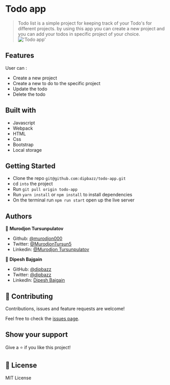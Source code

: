 # Todo app

> Todo list is a simple project for keeping track of your Todo's for different projects. by using this app you can create a new project and you can add your todos in specific project of your choice.
!['Todo app']('./todo.png')

## Features
 User can :
 - Create a new project
 - Create a new to do to the specific project
 - Update the todo
 - Delete the todo

## Built with
- Javascript
- Webpack
- HTML
- Css
- Bootstrap
- Local storage

## Getting Started

- Clone the repo `git@github.com:dipbazz/todo-app.git`
- cd `into` the project
- Run `git pull origin todo-app`
- Run `yarn install` or `npm install` to install dependencies
- On the terminal run `npm run start` open up the live server



## Authors

👤 **Murodjon Tursunpulatov**

- Github: [@murodjon000](https://github.com/murodjon000)
- Twitter: [@MurodjonTursun5](https://twitter.com/MurodjonTursun5)
- Linkedin: [@Murodjon Tursunpulatov](https://www.linkedin.com/in/murodjon-tursunpulatov-5189481b3/)

👤 **Dipesh Bajgain**

- GitHub: [@dipbazz](https://github.com/dipbazz)
- Twitter: [@dipbazz](https://twitter.com/dipbazz)
- LinkedIn: [Dipesh Bajgain](https://www.linkedin.com/in/dipbazz/)

## 🤝 Contributing

Contributions, issues and feature requests are welcome!

Feel free to check the [issues page](issues/).

## Show your support

Give a ⭐️ if you like this project!

## 📝 License

MIT License